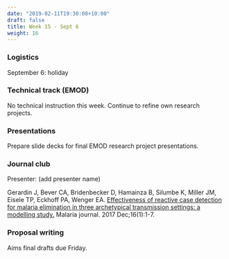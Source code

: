 ```yaml
---
date: "2019-02-11T19:30:08+10:00"
draft: false
title: Week 15 - Sept 6
weight: 16
---
```


<!--more-->

### Logistics

September 6: holiday

### Technical track (EMOD)

No technical instruction this week.
Continue to refine own research projects.

### Presentations

Prepare slide decks for final EMOD research project presentations.

### Journal club

Presenter: (add presenter name)

Gerardin J, Bever CA, Bridenbecker D, Hamainza B, Silumbe K, Miller JM, Eisele TP, Eckhoff PA, Wenger EA. [Effectiveness of reactive case detection for malaria elimination in three archetypical transmission settings: a modelling study.](https://malariajournal.biomedcentral.com/articles/10.1186/s12936-017-1903-z) Malaria journal. 2017 Dec;16(1):1-7.

### Proposal writing

Aims final drafts due Friday.

